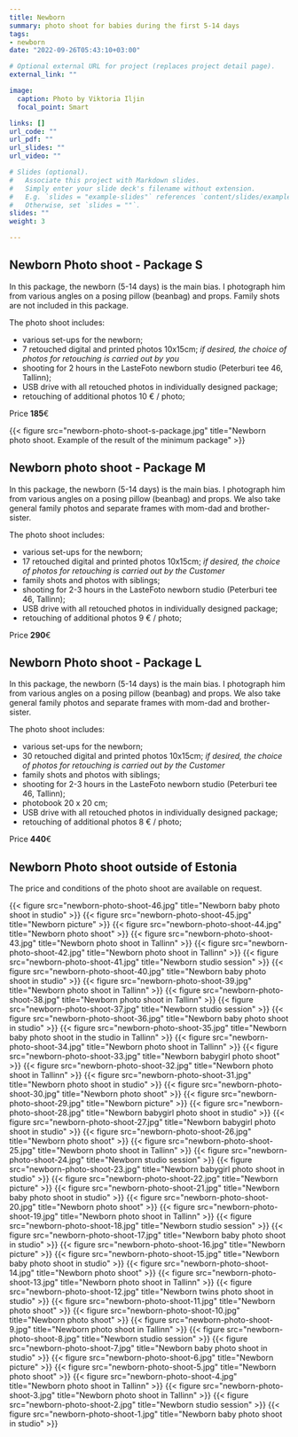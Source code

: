```yaml
---
title: Newborn
summary: photo shoot for babies during the first 5-14 days
tags:
- newborn
date: "2022-09-26T05:43:10+03:00"

# Optional external URL for project (replaces project detail page).
external_link: ""

image:
  caption: Photo by Viktoria Iljin
  focal_point: Smart

links: []
url_code: ""
url_pdf: ""
url_slides: ""
url_video: ""

# Slides (optional).
#   Associate this project with Markdown slides.
#   Simply enter your slide deck's filename without extension.
#   E.g. `slides = "example-slides"` references `content/slides/example-slides.md`.
#   Otherwise, set `slides = ""`.
slides: ""
weight: 3

---
```


## Newborn Photo shoot - Package S

In this package, the newborn (5-14 days) is the main bias. I photograph him from various angles on a posing pillow (beanbag) and props. 
Family shots are not included in this package.

The photo shoot includes:
* various set-ups for the newborn;
* 7 retouched digital and printed photos 10x15cm;
_if desired, the choice of photos for retouching is carried out by you_
* shooting for 2 hours in the LasteFoto newborn studio (Peterburi tee 46, Tallinn);
* USB drive with all retouched photos in individually designed package;
* retouching of additional photos 10 € / photo;

Price **185**€ 

{{< figure src="newborn-photo-shoot-s-package.jpg" title="Newborn photo shoot. Example of the result of the minimum package" >}}

## Newborn photo shoot - Package M

In this package, the newborn (5-14 days) is the main bias. I photograph him from various angles on a posing pillow (beanbag) and props.  We also take  general family photos and separate frames with mom-dad and brother-sister.

The photo shoot includes:
* various set-ups for the newborn;
* 17 retouched digital and printed photos 10x15cm;
_if desired, the choice of photos for retouching is carried out by the Customer_
* family shots and photos with siblings;
* shooting for 2-3 hours in the LasteFoto newborn studio (Peterburi tee 46, Tallinn);
* USB drive with all retouched photos in individually designed package;
* retouching of additional photos 9 € / photo;

Price **290**€ 

## Newborn Photo shoot - Package L

In this package, the newborn (5-14 days) is the main bias. I photograph him from various angles on a posing pillow (beanbag) and props.  We also take  general family photos and separate frames with mom-dad and brother-sister.

The photo shoot includes:
* various set-ups for the newborn;
* 30 retouched digital and printed photos 10x15cm;
_if desired, the choice of photos for retouching is carried out by the Customer_
* family shots and photos with siblings;
* shooting for 2-3 hours in the LasteFoto newborn studio (Peterburi tee 46, Tallinn);
* photobook 20 x 20 cm;
* USB drive with all retouched photos in individually designed package;
* retouching of additional photos 8 € / photo;

Price **440**€ 

## Newborn Photo shoot outside of Estonia

The price and conditions of the photo shoot are available on request.

{{< figure src="newborn-photo-shoot-46.jpg" title="Newborn baby photo shoot in studio" >}}
{{< figure src="newborn-photo-shoot-45.jpg" title="Newborn picture" >}}
{{< figure src="newborn-photo-shoot-44.jpg" title="Newborn photo shoot" >}}
{{< figure src="newborn-photo-shoot-43.jpg" title="Newborn photo shoot in Tallinn" >}}
{{< figure src="newborn-photo-shoot-42.jpg" title="Newborn photo shoot in Tallinn" >}}
{{< figure src="newborn-photo-shoot-41.jpg" title="Newborn studio session" >}}
{{< figure src="newborn-photo-shoot-40.jpg" title="Newborn baby photo shoot in studio" >}}
{{< figure src="newborn-photo-shoot-39.jpg" title="Newborn photo shoot in Tallinn" >}}
{{< figure src="newborn-photo-shoot-38.jpg" title="Newborn photo shoot in Tallinn" >}}
{{< figure src="newborn-photo-shoot-37.jpg" title="Newborn studio session" >}}
{{< figure src="newborn-photo-shoot-36.jpg" title="Newborn baby photo shoot in studio" >}}
{{< figure src="newborn-photo-shoot-35.jpg" title="Newborn baby photo shoot in the studio in Tallinn" >}}
{{< figure src="newborn-photo-shoot-34.jpg" title="Newborn photo shoot in Tallinn" >}}
{{< figure src="newborn-photo-shoot-33.jpg" title="Newborn babygirl photo shoot" >}}
{{< figure src="newborn-photo-shoot-32.jpg" title="Newborn photo shoot in Tallinn" >}}
{{< figure src="newborn-photo-shoot-31.jpg" title="Newborn photo shoot in studio" >}}
{{< figure src="newborn-photo-shoot-30.jpg" title="Newborn photo shoot" >}}
{{< figure src="newborn-photo-shoot-29.jpg" title="Newborn picture" >}}
{{< figure src="newborn-photo-shoot-28.jpg" title="Newborn babygirl photo shoot in studio" >}}
{{< figure src="newborn-photo-shoot-27.jpg" title="Newborn babygirl photo shoot in studio" >}}
{{< figure src="newborn-photo-shoot-26.jpg" title="Newborn photo shoot" >}}
{{< figure src="newborn-photo-shoot-25.jpg" title="Newborn photo shoot in Tallinn" >}}
{{< figure src="newborn-photo-shoot-24.jpg" title="Newborn studio session" >}}
{{< figure src="newborn-photo-shoot-23.jpg" title="Newborn babygirl photo shoot in studio" >}}
{{< figure src="newborn-photo-shoot-22.jpg" title="Newborn picture" >}}
{{< figure src="newborn-photo-shoot-21.jpg" title="Newborn baby photo shoot in studio" >}}
{{< figure src="newborn-photo-shoot-20.jpg" title="Newborn photo shoot" >}}
{{< figure src="newborn-photo-shoot-19.jpg" title="Newborn photo shoot in Tallinn" >}}
{{< figure src="newborn-photo-shoot-18.jpg" title="Newborn studio session" >}}
{{< figure src="newborn-photo-shoot-17.jpg" title="Newborn baby photo shoot in studio" >}}
{{< figure src="newborn-photo-shoot-16.jpg" title="Newborn picture" >}}
{{< figure src="newborn-photo-shoot-15.jpg" title="Newborn baby photo shoot in studio" >}}
{{< figure src="newborn-photo-shoot-14.jpg" title="Newborn photo shoot" >}}
{{< figure src="newborn-photo-shoot-13.jpg" title="Newborn photo shoot in Tallinn" >}}
{{< figure src="newborn-photo-shoot-12.jpg" title="Newborn twins photo shoot in studio" >}}
{{< figure src="newborn-photo-shoot-11.jpg" title="Newborn photo shoot" >}}
{{< figure src="newborn-photo-shoot-10.jpg" title="Newborn photo shoot" >}}
{{< figure src="newborn-photo-shoot-9.jpg" title="Newborn photo shoot in Tallinn" >}}
{{< figure src="newborn-photo-shoot-8.jpg" title="Newborn studio session" >}}
{{< figure src="newborn-photo-shoot-7.jpg" title="Newborn baby photo shoot in studio" >}}
{{< figure src="newborn-photo-shoot-6.jpg" title="Newborn picture" >}}
{{< figure src="newborn-photo-shoot-5.jpg" title="Newborn photo shoot" >}}
{{< figure src="newborn-photo-shoot-4.jpg" title="Newborn photo shoot in Tallinn" >}}
{{< figure src="newborn-photo-shoot-3.jpg" title="Newborn photo shoot in Tallinn" >}}
{{< figure src="newborn-photo-shoot-2.jpg" title="Newborn studio session" >}}
{{< figure src="newborn-photo-shoot-1.jpg" title="Newborn baby photo shoot in studio" >}}